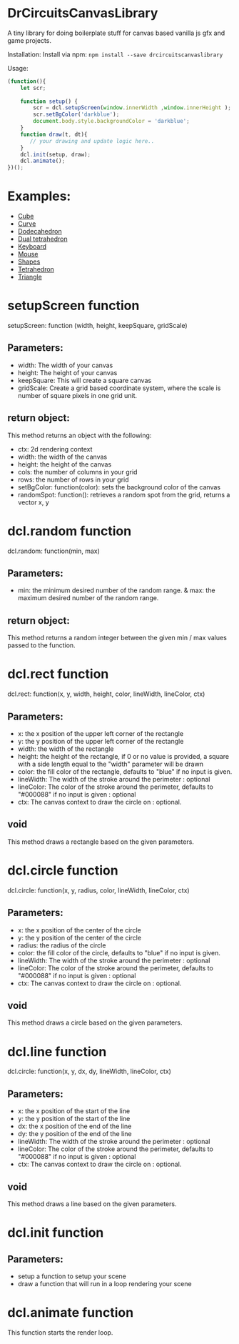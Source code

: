 # DrCircuitsCanvasLibrary
A tiny library for doing boilerplate stuff for canvas based vanilla js gfx and game projects.

Installation:
Install via npm: ```npm install --save drcircuitscanvaslibrary ```

Usage:
```javascript
(function(){
    let scr;
  
    function setup() {
        scr = dcl.setupScreen(window.innerWidth ,window.innerHeight );
        scr.setBgColor('darkblue');
        document.body.style.backgroundColor = 'darkblue';      
    }
    function draw(t, dt){
       // your drawing and update logic here..
    }
    dcl.init(setup, draw);
    dcl.animate();
})();
```

# Examples:
* [Cube](/examples/cube.html)
* [Curve](/examples/curve.html)
* [Dodecahedron](/examples/dodecahedron.html)
* [Dual tetrahedron](/examples/dualtetrahedron.html)
* [Keyboard](/examples/keyboard.html)
* [Mouse](/examples/mouse.html)
* [Shapes](/examples/shapes.html)
* [Tetrahedron](/examples/tetrahedron.html)
* [Triangle](/examples/triangle.html)

# setupScreen function
setupScreen: function (width, height, keepSquare, gridScale)

## Parameters:
* width: The width of your canvas
* height: The height of your canvas
* keepSquare: This will create a square canvas
* gridScale: Create a grid based coordinate system, where the scale is number of square pixels in one grid unit.

## return object:
This method returns an object with the following:
* ctx: 2d rendering context
* width: the width of the canvas
* height: the height of the canvas
* cols: the number of columns in your grid
* rows: the number of rows in your grid
* setBgColor: function(color): sets the background color of the canvas
* randomSpot: function(): retrieves a random spot from the grid, returns a vector x, y

# dcl.random function
dcl.random: function(min, max)
## Parameters:
* min: the minimum desired number of the random range.
& max: the maximum desired number of the random range.

## return object:
This method returns a random integer between the given min / max values passed to the function.

# dcl.rect function
dcl.rect: function(x, y, width, height, color, lineWidth, lineColor, ctx)

## Parameters:
* x: the x position of the upper left corner of the rectangle
* y: the y position of the upper left corner of the rectangle
* width: the width of the rectangle
* height: the height of the rectangle, if 0 or no value is provided, a square with a side length equal to the "width" parameter will be drawn
* color: the fill color of the rectangle, defaults to "blue" if no input is given.
* lineWidth: The width of the stroke around the perimeter : optional
* lineColor: The color of the stroke around the perimeter, defaults to "#000088" if no input is given : optional
* ctx: The canvas context to draw the circle on : optional.

## void
This method draws a rectangle based on the given parameters.

# dcl.circle function
dcl.circle: function(x, y, radius, color, lineWidth, lineColor, ctx)

## Parameters:

* x: the x position of the center of the circle
* y: the y position of the center of the circle
* radius: the radius of the circle
* color: the fill color of the circle, defaults to "blue" if no input is given.
* lineWidth: The width of the stroke around the perimeter : optional
* lineColor: The color of the stroke around the perimeter, defaults to "#000088" if no input is given : optional
* ctx: The canvas context to draw the circle on : optional.

## void
This method draws a circle based on the given parameters.

# dcl.line function
dcl.circle: function(x, y, dx, dy, lineWidth, lineColor, ctx)

## Parameters:
* x: the x position of the start of the line
* y: the y position of the start of the line
* dx: the x position of the end of the line
* dy: the y position of the end of the line
* lineWidth: The width of the stroke around the perimeter : optional
* lineColor: The color of the stroke around the perimeter, defaults to "#000088" if no input is given : optional
* ctx: The canvas context to draw the circle on : optional.

## void
This method draws a line based on the given parameters.

# dcl.init function
## Parameters:
* setup a function to setup your scene
* draw a function that will run in a loop rendering your scene

# dcl.animate function
This function starts the render loop.

